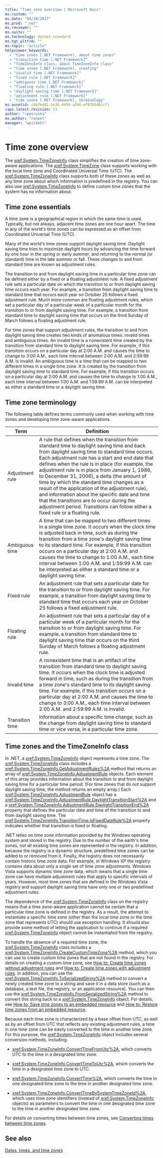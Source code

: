 ```yaml
---
title: "Time zone overview | Microsoft Docs"
ms.custom: ""
ms.date: "04/10/2017"
ms.prod: ".net"
ms.reviewer: ""
ms.suite: ""
ms.technology: dotnet-standard
ms.tgt_pltfrm: ""
ms.topic: "article"
helpviewer_keywords: 
  - "time zones [.NET Framework], about time zones"
  - "transition time [.NET Framework]"
  - "TimeZoneInfo class, about TimeZoneInfo class"
  - "time zones [.NET Framework], creating"
  - "invalid time [.NET Framework]"
  - "fixed rule [.NET Framework]"
  - "ambiguous time [.NET Framework]"
  - "floating rule [.NET Framework]"
  - "daylight saving time [.NET Framework]"
  - "adjustment rule [.NET Framework]"
  - "time zones [.NET Framework], terminology"
ms.assetid: c4b7ed01-5e38-4959-a3b6-ef9765d6ccf1
caps.latest.revision: 11
author: "rpetrusha"
ms.author: "ronpet"
manager: "wpickett"
---
```


# Time zone overview

The <xref:System.TimeZoneInfo> class simplifies the creation of time zone-aware applications. The <xref:System.TimeZone> class supports working with the local time zone and Coordinated Universal Time (UTC). The <xref:System.TimeZoneInfo> class supports both of these zones as well as any time zone about which information is predefined in the registry. You can also use <xref:System.TimeZoneInfo> to define custom time zones that the system has no information about.

## Time zone essentials

A time zone is a geographical region in which the same time is used. Typically, but not always, adjacent time zones are one hour apart. The time in any of the world's time zones can be expressed as an offset from Coordinated Universal Time (UTC).

Many of the world's time zones support daylight saving time. Daylight saving time tries to maximize daylight hours by advancing the time forward by one hour in the spring or early summer, and returning to the normal (or standard) time in the late summer or fall. These changes to and from standard time are known as adjustment rules.

The transition to and from daylight saving time in a particular time zone can be defined either by a fixed or a floating adjustment rule. A fixed adjustment rule sets a particular date on which the transition to or from daylight saving time occurs each year. For example, a transition from daylight saving time to standard time that occurs each year on October 25 follows a fixed adjustment rule. Much more common are floating adjustment rules, which set a particular day of a particular week of a particular month for the transition to or from daylight saving time. For example, a transition from standard time to daylight saving time that occurs on the third Sunday of March follows a floating adjustment rule.

For time zones that support adjustment rules, the transition to and from daylight saving time creates two kinds of anomalous times: invalid times and ambiguous times. An invalid time is a nonexistent time created by the transition from standard time to daylight saving time. For example, if this transition occurs on a particular day at 2:00 A.M. and causes the time to change to 3:00 A.M., each time interval between 2:00 A.M. and 2:59:99 A.M. is invalid. An ambiguous time is a time that can be mapped to two different times in a single time zone. It is created by the transition from daylight saving time to standard time. For example, if this transition occurs on a particular day at 2:00 A.M. and causes the time to change to 1:00 A.M., each time interval between 1:00 A.M. and 1:59:99 A.M. can be interpreted as either a standard time or a daylight saving time.

## Time zone terminology

The following table defines terms commonly used when working with time zones and developing time zone-aware applications.

| Term            | Definition |
| --------------- | ---------- |
| Adjustment rule | A rule that defines when the transition from standard time to daylight saving time and back from daylight saving time to standard time occurs. Each adjustment rule has a start and end date that defines when the rule is in place (for example, the adjustment rule is in place from January 1, 1986, to December 31, 2006), a delta (the amount of time by which the standard time changes as a result of the application of the adjustment rule), and information about the specific date and time that the transitions are to occur during the adjustment period. Transitions can follow either a fixed rule or a floating rule. |
| Ambiguous time  | A time that can be mapped to two different times in a single time zone. It occurs when the clock time is adjusted back in time, such as during the transition from a time zone's daylight saving time to its standard time. For example, if this transition occurs on a particular day at 2:00 A.M. and causes the time to change to 1:00 A.M., each time interval between 1:00 A.M. and 1:59:99 A.M. can be interpreted as either a standard time or a daylight saving time. |
| Fixed rule      | An adjustment rule that sets a particular date for the transition to or from daylight saving time. For example, a transition from daylight saving time to standard time that occurs each year on October 25 follows a fixed adjustment rule. |
| Floating rule   | An adjustment rule that sets a particular day of a particular week of a particular month for the transition to or from daylight saving time. For example, a transition from standard time to daylight saving time that occurs on the third Sunday of March follows a floating adjustment rule. |
| Invalid time    | A nonexistent time that is an artifact of the transition from standard time to daylight saving time. It occurs when the clock time is adjusted forward in time, such as during the transition from a time zone's standard time to its daylight saving time. For example, if this transition occurs on a particular day at 2:00 A.M. and causes the time to change to 3:00 A.M., each time interval between 2:00 A.M. and 2:59:99 A.M. is invalid. |
| Transition time | Information about a specific time change, such as the change from daylight saving time to standard time or vice versa, in a particular time zone. |

## Time zones and the TimeZoneInfo class

In .NET, a <xref:System.TimeZoneInfo> object represents a time zone. The <xref:System.TimeZoneInfo> class includes a <xref:System.TimeZoneInfo.GetAdjustmentRules%2A> method that returns an array of <xref:System.TimeZoneInfo.AdjustmentRule> objects. Each element of this array provides information about the transition to and from daylight saving time for a particular time period. (For time zones that do not support daylight saving time, the method returns an empty array.) Each <xref:System.TimeZoneInfo.AdjustmentRule> object has a <xref:System.TimeZoneInfo.AdjustmentRule.DaylightTransitionStart%2A> and a <xref:System.TimeZoneInfo.AdjustmentRule.DaylightTransitionEnd%2A> property that defines the particular date and time of the transition to and from daylight saving time. The <xref:System.TimeZoneInfo.TransitionTime.IsFixedDateRule%2A> property indicates whether that transition is fixed or floating.

.NET relies on time zone information provided by the Windows operating system and stored in the registry. Due to the number of the earth's time zones, not all existing time zones are represented in the registry. In addition, because the registry is a dynamic structure, predefined time zones can be added to or removed from it. Finally, the registry does not necessarily contain historic time zone data. For example, in Windows XP the registry contains data about only a single set of time zone adjustments. Windows Vista supports dynamic time zone data, which means that a single time zone can have multiple adjustment rules that apply to specific intervals of years. However, most time zones that are defined in the Windows Vista registry and support daylight saving time have only one or two predefined adjustment rules.

The dependence of the <xref:System.TimeZoneInfo> class on the registry means that a time zone-aware application cannot be certain that a particular time zone is defined in the registry. As a result, the attempt to instantiate a specific time zone (other than the local time zone or the time zone that represents UTC) should use exception handling. It should also provide some method of letting the application to continue if a required <xref:System.TimeZoneInfo> object cannot be instantiated from the registry.

To handle the absence of a required time zone, the <xref:System.TimeZoneInfo> class includes a <xref:System.TimeZoneInfo.CreateCustomTimeZone%2A> method, which you can use to create custom time zones that are not found in the registry. For details on creating a custom time zone, see [How to: Create time zones without adjustment rules](../../../docs/standard/datetime/create-time-zones-without-adjustment-rules.md) and [How to: Create time zones with adjustment rules](../../../docs/standard/datetime/create-time-zones-with-adjustment-rules.md). In addition, you can use the <xref:System.TimeZoneInfo.ToSerializedString%2A> method to convert a newly created time zone to a string and save it in a data store (such as a database, a text file, the registry, or an application resource). You can then use the <xref:System.TimeZoneInfo.FromSerializedString%2A> method to convert this string back to a <xref:System.TimeZoneInfo> object. For details, see [How to: Save time zones to an embedded resource](../../../docs/standard/datetime/save-time-zones-to-an-embedded-resource.md) and [How to: Restore time zones from an embedded resource](../../../docs/standard/datetime/restore-time-zones-from-an-embedded-resource.md).

Because each time zone is characterized by a base offset from UTC, as well as by an offset from UTC that reflects any existing adjustment rules, a time in one time zone can be easily converted to the time in another time zone. For this purpose, the <xref:System.TimeZoneInfo> object includes several conversion methods, including:

* <xref:System.TimeZoneInfo.ConvertTimeFromUtc%2A>, which converts UTC to the time in a designated time zone.

* <xref:System.TimeZoneInfo.ConvertTimeToUtc%2A>, which converts the time in a designated time zone to UTC.

* <xref:System.TimeZoneInfo.ConvertTime%2A>, which converts the time in one designated time zone to the time in another designated time zone.

* <xref:System.TimeZoneInfo.ConvertTimeBySystemTimeZoneId%2A>, which uses time zone identifiers (instead of <xref:System.TimeZoneInfo> objects) as parameters to convert the time in one designated time zone to the time in another designated time zone.

For details on converting times between time zones, see [Converting times between time zones](../../../docs/standard/datetime/converting-between-time-zones.md).

## See also

[Dates, times, and time zones](../../../docs/standard/datetime/index.md)